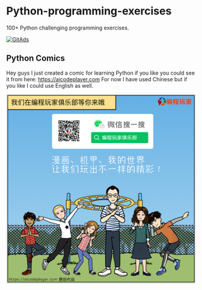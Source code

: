 # Python-programming-exercises

100+ Python challenging programming exercises.

<a href="https://tracking.gitads.io/?repo=Python-programming-exercises"><img src="https://images.gitads.io/Python-programming-exercises" alt="GitAds"/></a>

## Python Comics

Hey guys I just created a comic for learning Python if you like you could see it from here: https://aicodeplayer.com
For now I have used Chinese but if you like I could use English as well.

![Python Comic](https://github.com/zhiwehu/Python-programming-exercises/blob/master/comic.png?raw=true)
